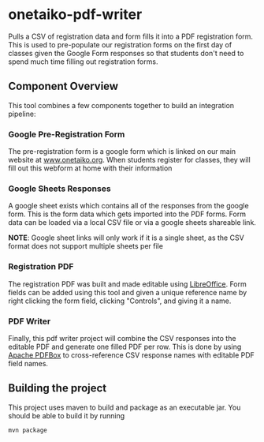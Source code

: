 # onetaiko-pdf-writer
Pulls a CSV of registration data and form fills it into a PDF registration form. This is used to pre-populate our registration forms on the first day of classes given the Google Form responses so that students don't need to spend much time filling out registration forms.


## Component Overview
This tool combines a few components together to build an integration pipeline:

### Google Pre-Registration Form
The pre-registration form is a google form which is linked on our main website at www.onetaiko.org. When students register for classes, they will fill out this webform at home with their information

### Google Sheets Responses
A google sheet exists which contains all of the responses from the google form. This is the form data which gets imported into the PDF forms. Form data can be loaded via a local CSV file or via a google sheets shareable link.

**NOTE**: Google sheet links will only work if it is a single sheet, as the CSV format does not support multiple sheets per file

### Registration PDF

The registration PDF was built and made editable using [LibreOffice](https://www.libreoffice.org/). Form fields can be added using this tool and given a unique reference name by right clicking the form field, clicking "Controls", and giving it a name.

### PDF Writer
Finally, this pdf writer project will combine the CSV responses into the editable PDF and generate one filled PDF per row. This is done by using [Apache PDFBox](https://pdfbox.apache.org/) to cross-reference CSV response names with editable PDF field names.

## Building the project
This project uses maven to build and package as an executable jar. You should be able to build it by running
```
mvn package
```